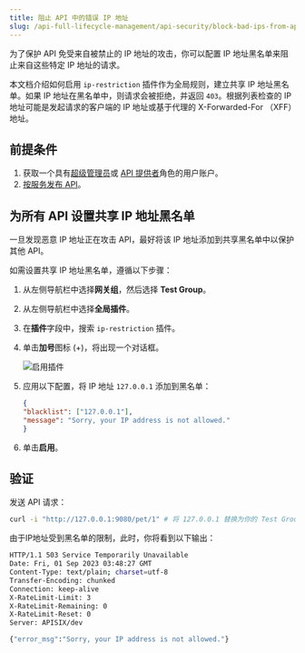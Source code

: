 ```yaml
---
title: 阻止 API 中的错误 IP 地址
slug: /api-full-lifecycle-management/api-security/block-bad-ips-from-apis
---
```


为了保护 API 免受来自被禁止的 IP 地址的攻击，你可以配置 IP 地址黑名单来阻止来自这些特定 IP 地址的请求。

本文档介绍如何启用 `ip-restriction` 插件作为全局规则，建立共享 IP 地址黑名单。如果 IP 地址在黑名单中，则请求会被拒绝，并返回 `403`。根据列表检查的 IP 地址可能是发起请求的客户端的 IP 地址或基于代理的 X-Forwarded-For （XFF）地址。

## 前提条件

1. 获取一个具有[超级管理员](../../administration/role-based-access-control.md#super-admin)或 [API 提供者](../../administration/role-based-access-control.md#api-provider)角色的用户账户。
2. [按服务发布 API](../api-full-lifecycle-management/api-publishing/publish-apis-by-service)。

## 为所有 API 设置共享 IP 地址黑名单

一旦发现恶意 IP 地址正在攻击 API，最好将该 IP 地址添加到共享黑名单中以保护其他 API。

如需设置共享 IP 地址黑名单，遵循以下步骤：

1. 从左侧导航栏中选择**网关组**，然后选择 **Test Group**。
2. 从左侧导航栏中选择**全局插件**。
2. 在**插件**字段中，搜索 `ip-restriction` 插件。
3. 单击**加号**图标 (+)，将出现一个对话框。

    ![启用插件](https://static.apiseven.com/uploads/2023/12/08/HdYGTNCQ_ip-restriction_plugin.png)

4. 应用以下配置，将 IP 地址 `127.0.0.1` 添加到黑名单：

    ```json
    {
    "blacklist": ["127.0.0.1"],
    "message": "Sorry, your IP address is not allowed."
    }
    ```

5. 单击**启用**。

## 验证

发送 API 请求：

```bash
curl -i "http://127.0.0.1:9080/pet/1" # 将 127.0.0.1 替换为你的 Test Group 的地址。
```

由于IP地址受到黑名单的限制，此时，你将看到以下输出：

```bash
HTTP/1.1 503 Service Temporarily Unavailable
Date: Fri, 01 Sep 2023 03:48:27 GMT
Content-Type: text/plain; charset=utf-8
Transfer-Encoding: chunked
Connection: keep-alive
X-RateLimit-Limit: 3
X-RateLimit-Remaining: 0
X-RateLimit-Reset: 0
Server: APISIX/dev

{"error_msg":"Sorry, your IP address is not allowed."}
```

